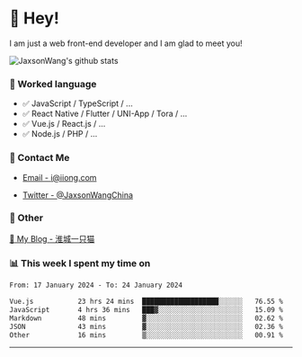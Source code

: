 # 👋 Hey!

I am just a web front-end developer and I am glad to meet you!

![JaxsonWang's github stats](https://github-readme-stats.vercel.app/api?username=JaxsonWang&&show_icons=true&&title_color=1abc9c&&icon_color=1abc9c)


### 📝 Worked language

- ✅ JavaScript / TypeScript / ...
- ✅ React Native / Flutter / UNI-App / Tora / ...
- ✅ Vue.js / React.js / ...
- ✅ Node.js / PHP / ...

### 📮 Contact Me

- [Email - i@iiong.com](mailto:i@iiong.com)

- [Twitter - @JaxsonWangChina](https://twitter.com/JaxsonWangChina)

### 🤪 Other

[📌 My Blog - 淮城一只猫](https://iiong.com)

### 📊 This week I spent my time on

<!--START_SECTION:waka-->

```txt
From: 17 January 2024 - To: 24 January 2024

Vue.js           23 hrs 24 mins  ███████████████████░░░░░░   76.55 %
JavaScript       4 hrs 36 mins   ███▓░░░░░░░░░░░░░░░░░░░░░   15.09 %
Markdown         48 mins         ▓░░░░░░░░░░░░░░░░░░░░░░░░   02.62 %
JSON             43 mins         ▓░░░░░░░░░░░░░░░░░░░░░░░░   02.36 %
Other            16 mins         ▒░░░░░░░░░░░░░░░░░░░░░░░░   00.91 %
```

<!--END_SECTION:waka-->

---
